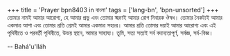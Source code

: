 +++
title = 'Prayer bpn8403 in বাংলা'
tags = ['lang-bn', 'bpn-unsorted']
+++
তোমার নামই আমার আরোগ্য, হে আমার প্রভু এবং তোমার স্মরণই আমার রোগ নিবারক ঔষধ। তোমার নৈকট্যই আমার একমাত্র আশা এবং  তোমার প্রতি প্রেমই আমার একমাত্র সহচর। আমার  প্রতি তোমার দয়াই আমার আরোগ্য এবং এই পৃথিবীতে ও পরবর্তী পৃথিবীতে, উভয় স্থানে, আমার সাহায্য। তুমি, সত্য সত্যই সর্ব বদান্যতাপূর্ণ, সর্বজ্ঞ, সর্ব-বিজ্ঞ।

-- Bahá'u'lláh
